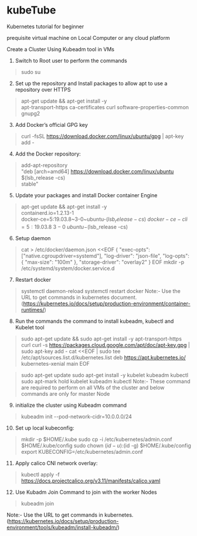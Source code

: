 # kubeTube
Kubernetes tutorial for beginner

prequisite
virtual machine on Local Computer or any cloud platform



Create a Cluster Using Kubeadm tool in VMs
1.	Switch to Root user to perform the commands 
>sudo su

2.	Set up the repository and Install packages to allow apt to use a repository over HTTPS
>apt-get update && apt-get install -y \
apt-transport-https ca-certificates curl software-properties-common gnupg2

3.	Add Docker’s official GPG key
>curl -fsSL https://download.docker.com/linux/ubuntu/gpg | apt-key add -

4.	Add the Docker repository:
>add-apt-repository \
"deb [arch=amd64] https://download.docker.com/linux/ubuntu \
$(lsb_release -cs) \
stable"

5.	Update your packages and install Docker container Engine
>apt-get update && apt-get install -y \
containerd.io=1.2.13-1 \
docker-ce=5:19.03.8~3-0~ubuntu-$(lsb_release -cs) \
docker-ce-cli=5:19.03.8~3-0~ubuntu-$(lsb_release -cs)

6.	Setup daemon
>cat > /etc/docker/daemon.json <<EOF
{
"exec-opts": ["native.cgroupdriver=systemd"],
"log-driver": "json-file",
"log-opts": {
"max-size": "100m"
},
"storage-driver": "overlay2"
}
EOF
>mkdir -p /etc/systemd/system/docker.service.d
7.	Restart docker
>systemctl daemon-reload
>systemctl restart docker
Note:- Use the URL to get commands in kubernetes document.(https://kubernetes.io/docs/setup/production-environment/container-runtimes/)
8.	Run the commands the command to install kubeadm, kubectl and Kubelet tool
>sudo apt-get update && sudo apt-get install -y apt-transport-https curl
curl -s https://packages.cloud.google.com/apt/doc/apt-key.gpg | sudo apt-key add -
cat <<EOF | sudo tee /etc/apt/sources.list.d/kubernetes.list
deb https://apt.kubernetes.io/ kubernetes-xenial main
EOF

>sudo apt-get update
>sudo apt-get install -y kubelet kubeadm kubectl
>sudo apt-mark hold kubelet kubeadm kubectl
Note:- These command are required to perform on all VMs of the cluster and below commands are only for master Node
9.	initialize the cluster using Kubeadm command 
>kubeadm init --pod-network-cidr=10.0.0.0/24

10.	Set up local kubeconfig:
>mkdir -p $HOME/.kube
>sudo cp -i /etc/kubernetes/admin.conf $HOME/.kube/config
>sudo chown $(id -u):$(id -g) $HOME/.kube/config
>export KUBECONFIG=/etc/kubernetes/admin.conf

11.	Apply calico CNI network overlay:
>kubectl apply -f https://docs.projectcalico.org/v3.11/manifests/calico.yaml

12.	Use Kubadm Join Command to join with the worker Nodes
>kubeadm join <your unique string from the kubeadm init command>

Note:- Use the URL to get commands in kubernetes.
(https://kubernetes.io/docs/setup/production-environment/tools/kubeadm/install-kubeadm/)
